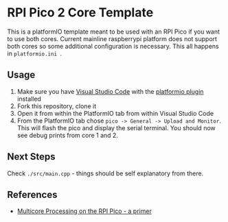 # RPI Pico 2 Core Template
This is a platformIO template meant to be used with an RPI Pico if you want to use both cores. Current mainline raspberrypi platform does not support both cores so some additional configuration is necessary. This all happens in `platformio.ini `.

## Usage
1. Make sure you have [Visual Studio Code]() with the [platformio plugin]() installed
2. Fork this repository, clone it
3. Open it from within the PlatformIO tab from within Visual Studio Code
4. From the PlatformIO tab chose `pico -> General -> Upload and Monitor`. This will flash the pico and display the serial terminal. You should now see debug prints from core 1 and 2.

## Next Steps
Check `./src/main.cpp` - things should be self explanatory from there.

## References
* [Multicore Processing on the RPI Pico - a primer](https://arduino-pico.readthedocs.io/en/latest/multicore.html)
